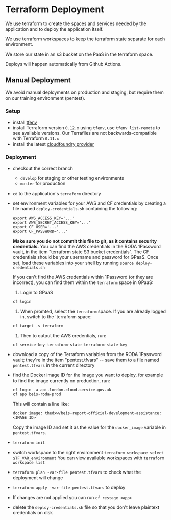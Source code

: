 # Terraform Deployment

We use terraform to create the spaces and services needed by the application and
to deploy the application itself.

We use terraform workspaces to keep the terraform state separate for each
environment.

We store our state in an s3 bucket on the PaaS in the terraform space.

Deploys will happen automatically from Github Actions.

## Manual Deployment

We avoid manual deployments on production and staging, but require them on our
training environment (pentest).

### Setup

- install [tfenv](https://github.com/tfutils/tfenv)
- install Terraform version `0.12.x` using `tfenv`, use `tfenv list-remote` to
  see available versions. Our Terrafiles are not backwards-compatible with
  Terraform `0.11.x`
- install the latest [cloudfoundry
  provider](https://github.com/cloudfoundry-community/terraform-provider-cf/wiki#installations)

### Deployment

- checkout the correct branch
  - `develop` for staging or other testing environments
  - `master` for production
- `cd` to the application's `terraform` directory
- set environment variables for your AWS and CF credentials by creating a file
  named `deploy-credentials.sh` containing the following:

  ```
  export AWS_ACCESS_KEY='...'
  export AWS_SECRET_ACCESS_KEY='...'
  export CF_USER='...'
  export CF_PASSWORD='...'
  ```

  **Make sure you do not commit this file to git, as it contains security
  credentials.** You can find the AWS credentials in the RODA 1Password vault,
  in the item "terraform state S3 bucket credentials". The CF credentials should
  be your username and password for GPaaS. Once set, load these variables into
  your shell by running `source deploy-credentials.sh`

  If you can't find the AWS credentials within 1Password (or they are incorrect), you can
  find them within the `terraform` space in GPaaS:

  1. Login to GPaaS
  ```
  cf login
  ```

  1. When promted, select the `terraform` space. If you are already logged in, switch to the
  `terraform space:
  ```
  cf target -s terraform
  ```

  1. Then to output the AWS credentials, run:
  ```
  cf service-key terraform-state terraform-state-key
  ```
- download a copy of the Terraform variables from the RODA 1Password vault;
  they're in the item "pentest.tfvars" -- save them to a file named
  `pentest.tfvars` in the current directory
- find the Docker image ID for the image you want to deploy, for example to find
  the image currently on production, run:

  ```
  cf login -a api.london.cloud.service.gov.uk
  cf app beis-roda-prod
  ```

  This will contain a line like:

  ```
  docker image: thedxw/beis-report-official-development-assistance:<IMAGE ID>
  ```

  Copy the image ID and set it as the value for the `docker_image` variable in
  `pentest.tfvars`.

- `terraform init`
- switch workspace to the right environment `terraform workspace select
  $TF_VAR_environment` You can view available workspaces with `terraform
  workspace list`
- `terraform plan -var-file pentest.tfvars` to check what the deployment will
  change
- `terraform apply -var-file pentest.tfvars` to deploy
- If changes are not applied you can run `cf restage <app>`
- delete the `deploy-credentials.sh` file so that you don't leave plaintext
  credentials on disk
